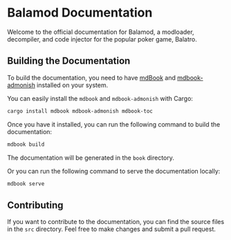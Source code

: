 # Balamod Documentation

Welcome to the official documentation for Balamod, a modloader, decompiler, and code injector for the popular poker game, Balatro.

## Building the Documentation

To build the documentation, you need to have [mdBook](https://rust-lang.github.io/mdBook/index.html) and [mdbook-admonish](https://github.com/tommilligan/mdbook-admonish/) installed on your system. 

You can easily install the `mdbook` and `mdbook-admonish` with Cargo:

```bash
cargo install mdbook mdbook-admonish mdbook-toc
```

Once you have it installed, you can run the following command to build the documentation:

```bash
mdbook build
```

The documentation will be generated in the `book` directory.

Or you can run the following command to serve the documentation locally:

```bash
mdbook serve
```

## Contributing

If you want to contribute to the documentation, you can find the source files in the `src` directory. Feel free to make changes and submit a pull request.
